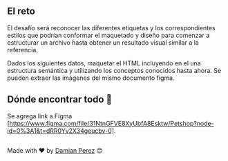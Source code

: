 ## El reto

El desafío será reconocer las diferentes etiquetas y los correspondientes estilos que podrían conformar el maquetado y diseño para comenzar a estructurar un archivo hasta obtener un resultado visual similar a la referencia.

Dados los siguientes datos, maquetar el HTML incluyendo en el <body> una estructura semántica y utilizando los conceptos conocidos hasta ahora. Se pueden extraer las imágenes del mismo documento figma.


## Dónde encontrar todo 🚀

Se agrega link a Figma [https://www.figma.com/file/31NtnGFVE8XyUbfA8Esktw/Petshop?node-id=0%3A1&t=dRR0Yv2X34geucbv-0]. 

##
Made with ❤️ by [Damian Perez](https://github.com/D-Perez85) 😊
